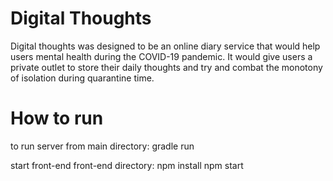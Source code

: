 # Digital Thoughts
Digital thoughts was designed to be an online diary service that would help users mental health during the COVID-19 pandemic. 
It would give users a private outlet to store their daily thoughts and try and combat the monotony of isolation during quarantine time.


# How to run
to run server from main directory:
  gradle run
  
start front-end front-end directory: 
  npm install
  npm start
  
